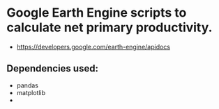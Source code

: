# Google Earth Engine scripts to calculate net primary productivity. 

- https://developers.google.com/earth-engine/apidocs

## Dependencies used:
- pandas
- matplotlib
- 
